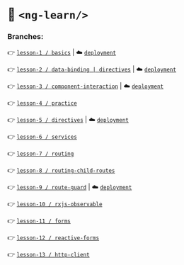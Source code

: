 # :open_file_folder: `<ng-learn/>`

### Branches:

:point_right: [`lesson-1 / basics`](https://github.com/AnjKrynskyi/ng-learn/tree/lesson-1/basics) | :cloud: [`deployment`](https://ng-lrn.web.app/)

:point_right: [`lesson-2 / data-binding | directives`](https://github.com/AnjKrynskyi/ng-learn/tree/lesson-2/data-binding) | :cloud: [`deployment`](https://ng-bind.web.app/)

:point_right: [`lesson-3 / component-interaction`](https://github.com/AnjKrynskyi/ng-learn/tree/lesson-3/component-interaction) | :cloud: [`deployment`](https://ng-interaction.web.app/)

:point_right: [`lesson-4 / practice`](https://github.com/AnjKrynskyi/ng-learn/tree/lesson-4/practice)

:point_right: [`lesson-5 / directives`](https://github.com/AnjKrynskyi/ng-learn/tree/lesson-5/directives) | :cloud: [`deployment`](https://ng-direct.web.app/)

:point_right: [`lesson-6 / services`](https://github.com/AnjKrynskyi/ng-learn/tree/lesson-6/services)

:point_right: [`lesson-7 / routing`](https://github.com/AnjKrynskyi/ng-learn/tree/lesson-7/routing)

:point_right: [`lesson-8 / routing-child-routes`](https://github.com/AnjKrynskyi/ng-learn/tree/lesson-8/routing-child-routes)

:point_right: [`lesson-9 / route-guard`](https://github.com/AnjKrynskyi/ng-learn/tree/lesson-9/route-guard) | :cloud: [`deployment`](https://shpping-list.web.app/)

:point_right: [`lesson-10 / rxjs-observable`](https://github.com/AnjKrynskyi/ng-learn/tree/lesson-10/rxjs-observable)

:point_right: [`lesson-11 / forms`](https://github.com/AnjKrynskyi/ng-learn/tree/lesson-11/forms)

:point_right: [`lesson-12 / reactive-forms`](https://github.com/AnjKrynskyi/ng-learn/tree/lesson-12/reactive-forms)

:point_right: [`lesson-13 / http-client`](https://github.com/AnjKrynskyi/ng-learn/tree/lesson-13/http-client)
